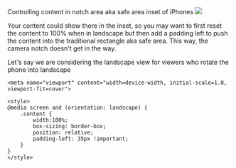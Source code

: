 
Controlling content in notch area aka safe area inset of iPhones
![](https://i.imgur.com/cRidnh3.png)


Your content could show there in the inset, so you may want to first reset the content to 100% when in landscape but then add a padding left to push the content into the traditional rectangle aka safe area. This way, the camera notch doesn't get in the way.

Let's say we are considering the landscape view for viewers who rotate the phone into landscape

```
<meta name="viewport" content="width=device-width, initial-scale=1.0, viewport-fit=cover">

<style>
@media screen and (orientation: landscape) {
	.content {
		width:100%;
		box-sizing: border-box;
		position: relative;
		padding-left: 35px !important;
	}
}
</style>
```
